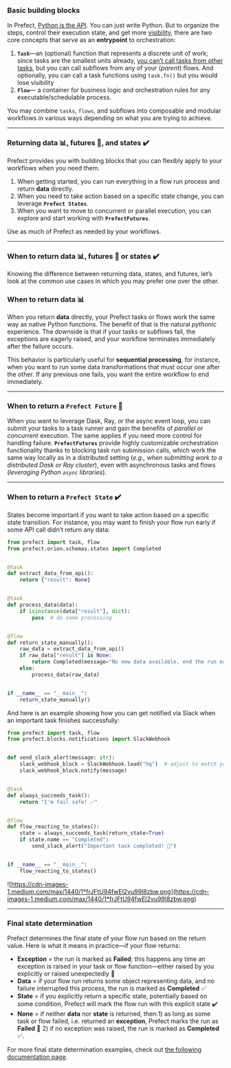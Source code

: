 ### Basic building blocks

In Prefect, [Python is the API](https://www.prefect.io/guide/blog/announcing-prefect-orion/). You can just write Python. But to organize the steps, control their execution state, and get more [visibility](https://medium.com/the-prefect-blog/scheduled-vs-event-driven-data-pipelines-orchestrate-anything-with-prefect-b915e6adc3ba), there are two core concepts that serve as an **entrypoint** to orchestration:

1. **`Task`**—an (optional) function that represents a discrete unit of work; since tasks are the smallest units already, [you can’t call tasks from other tasks](https://discourse.prefect.io/t/can-i-call-a-task-from-another-task/1453), but you can call subflows from any of your (*parent*) flows. And optionally, you can call a task functions using `task.fn()` but you would lose visibility
2. **`Flow`**— a container for business logic and orchestration rules for any executable/schedulable process.

You may combine `tasks`, `flows`, and subflows into composable and modular workflows in various ways depending on what you are trying to achieve.


---

### Returning data 📊, futures 🔮, and states ✔️

Prefect provides you with building blocks that you can flexibly apply to your workflows when you need them.

1. When getting started, you can run everything in a flow run process and return **data** directly.
2. When you need to take action based on a specific state change, you can leverage **`Prefect States`**.
3. When you want to move to concurrent or parallel execution, you can explore and start working with **`PrefectFutures`**.

Use as much of Prefect as needed by your workflows.

---

### When to return data 📊, futures 🔮 or states ✔️

Knowing the difference between returning data, states, and futures, let’s look at the common use cases in which you may prefer one over the other.

### When to return data 📊

When you return **data** directly, your Prefect tasks or flows work the same way as native Python functions. The benefit of that is the natural *pythonic* experience. The downside is that if your tasks or subflows fail, the exceptions are eagerly raised, and your workflow terminates immediately after the failure occurs.

This behavior is particularly useful for **sequential processing**, for instance, when you want to run some data transformations that must occur one after the other. If any previous one fails, you want the entire workflow to end immediately.

---

### **When to return a `Prefect Future`** 🔮

When you want to leverage Dask, Ray, or the async event loop, you can submit your tasks to a task runner and gain the benefits of *parallel* or *concurrent* execution. The same applies if you need more control for handling failure. **`PrefectFutures`** provide highly customizable orchestration functionality thanks to blocking task run submission calls, which work the same way locally as in a distributed setting (*e.g., when submitting work to a distributed Dask or Ray cluster*), even with asynchronous tasks and flows (*leveraging Python `async` libraries*).

---

### **When to return a `Prefect State`** ✔️

States become important if you want to take action based on a specific state transition. For instance, you may want to finish your flow run early if some API call didn’t return any data:


```python
from prefect import task, flow
from prefect.orion.schemas.states import Completed


@task
def extract_data_from_api():
    return {"result": None}


@task
def process_data(data):
    if isinstance(data["result"], dict):
        pass  # do some processing


@flow
def return_state_manually():
    raw_data = extract_data_from_api()
    if raw_data["result"] is None:
        return Completed(message="No new data available, end the run early")
    else:
        process_data(raw_data)


if __name__ == "__main__":
    return_state_manually()
```

And here is an example showing how you can get notified via Slack when an important task finishes successfully:

```python
from prefect import task, flow
from prefect.blocks.notifications import SlackWebhook


def send_slack_alert(message: str):
    slack_webhook_block = SlackWebhook.load("hq")  # adjust to match your Block name
    slack_webhook_block.notify(message)


@task
def always_succeeds_task():
    return "I'm fail safe! ✅"


@flow
def flow_reacting_to_states():
    state = always_succeeds_task(return_state=True)
    if state.name == "Completed":
        send_slack_alert("Important task completed! 🎉")


if __name__ == "__main__":
    flow_reacting_to_states()
```

![https://cdn-images-1.medium.com/max/1440/1*frJFtU94fwEl2vu99l8zbw.png](https://cdn-images-1.medium.com/max/1440/1*frJFtU94fwEl2vu99l8zbw.png)

---

### Final state determination

Prefect determines the final state of your flow run based on the return value. Here is what it means in practice—if your flow returns:

- **Exception** = the run is marked as **Failed**; this happens any time an exception is raised in your task or flow function—either raised by you explicitly or raised unexpectedly 🔴
- **Data** = if your flow run returns some object representing data, and no failure interrupted this process, the run is marked as **Completed** ✅
- **State** = if you explicitly return a specific state, potentially based on some condition, Prefect will mark the flow run with this explicit state ✔️
- **None** = if neither **data** nor **state** is returned, then:1) as long as some task or flow failed, i.e. returned an **exception**, Prefect marks the run as **Failed** 🔴 2) if no exception was raised, the run is marked as **Completed** ✅.

For more final state determination examples, check out [the following documentation page](https://docs.prefect.io/concepts/flows/#final-state-determination).
